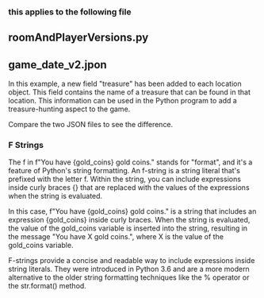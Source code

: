 ### this applies to the following file
## roomAndPlayerVersions.py
## game_date_v2.jpon

In this example, a new field "treasure" has been added to each location object. This field contains the name of a treasure that can be found in that location. This information can be used in the Python program to add a treasure-hunting aspect to the game.

Compare the two JSON files to see the difference.

### F Strings

The f in f"You have {gold_coins} gold coins." stands for "format", and it's a feature of Python's string formatting. An f-string is a string literal that's prefixed with the letter f. Within the string, you can include expressions inside curly braces {} that are replaced with the values of the expressions when the string is evaluated.

In this case, f"You have {gold_coins} gold coins." is a string that includes an expression {gold_coins} inside curly braces. When the string is evaluated, the value of the gold_coins variable is inserted into the string, resulting in the message "You have X gold coins.", where X is the value of the gold_coins variable.

F-strings provide a concise and readable way to include expressions inside string literals. They were introduced in Python 3.6 and are a more modern alternative to the older string formatting techniques like the % operator or the str.format() method.